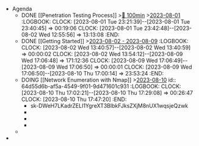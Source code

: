 - Agenda
	- DONE [[Penetration Testing Process]] >[🍅 100min](#agenda-pomo://?t=f-1690949477241-6000) >[2023-08-01](#agenda://?start=1690934411000&end=1690934411000)
	  :LOGBOOK:
	  CLOCK: [2023-08-01 Tue 23:21:39]--[2023-08-01 Tue 23:40:45] =>  00:19:06
	  CLOCK: [2023-08-01 Tue 23:42:48]--[2023-08-02 Wed 12:55:56] =>  13:13:08
	  :END:
	- DONE [[Getting Started]] >[2023-08-02 - 2023-08-09](#agenda://?start=1690999345000&end=1691618650695)
	  :LOGBOOK:
	  CLOCK: [2023-08-02 Wed 13:40:57]--[2023-08-02 Wed 13:40:59] =>  00:00:02
	  CLOCK: [2023-08-02 Wed 13:54:12]--[2023-08-09 Wed 17:06:48] =>  171:12:36
	  CLOCK: [2023-08-09 Wed 17:06:49]--[2023-08-09 Wed 17:06:50] =>  00:00:01
	  CLOCK: [2023-08-09 Wed 17:06:50]--[2023-08-10 Thu 17:00:14] =>  23:53:24
	  :END:
	- DOING [[Network Enumeration with Nmap]] >[2023-08-10](#agenda://?start=1691705009735&end=1691705009735)
	  id:: 64d55d6b-af5a-4549-9f01-9d471601c931
	  :LOGBOOK:
	  CLOCK: [2023-08-10 Thu 17:02:21]--[2023-08-10 Thu 17:29:08] =>  00:26:47
	  CLOCK: [2023-08-10 Thu 17:47:20]
	  :END:
		- 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
		-
		-
		-
	-
-